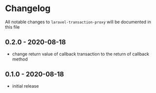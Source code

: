 # Changelog

All notable changes to `laravel-transaction-proxy` will be documented in this file

## 0.2.0 - 2020-08-18

-   change return value of callback transaction to the return of callback method

## 0.1.0 - 2020-08-18

-   initial release

